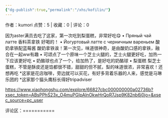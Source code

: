```yaml
---
{"dg-publish":true,"permalink":"/xhs/kofilin/"}
---
```


作者：kumori
点赞：5   |   收藏：0   |   评论：0

因为aster满员去吃了这家，第一次吃到梨蛋糕，非常好吃😋
• Пряный чай латте 香料茶拿铁 好喝的！
• Йогуртовый латте с черничным вареньем 酸奶拿铁配蓝莓酱 酸奶拿铁诶！第一次见，味道很神奇，是由酸奶口感的拿铁，融合在一起ww有趣
• 可颂点了一个原味一个芝士火腿的，芝士火腿更好吃，加热一下应该更好吃
• 奶酪球也点了一个，给加热了，是好吃的奶酪球
• 梨蛋糕 梨芝士蛋糕，不管是酥皮还是馅都很不错，甜甜的但不腻，梨的味道很浓，非常喜欢！还想再吃
*这家是花店咖啡，旁边就可以买花，有好多背着乐器的人来，感觉是马琳乐团的
*这家那个猫头鹰标长得好tripadviser

https://www.xiaohongshu.com/explore/66827cbc000000000a02736b?xsec_token=ABsPPhS23x_O4muPGIpAlnOkwHrQoR7Jsp9K82nb6j0jo=&xsec_source=pc_user

评论区：===========

